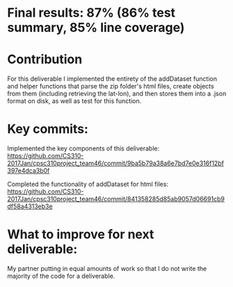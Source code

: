 # Final results: 87% (86% test summary, 85% line coverage)

# Contribution

For this deliverable I implemented the entirety of the addDataset function and helper functions that parse the zip folder's html files, create objects from them (including retrieving the lat-lon), and then stores them into a .json format on disk, as well as test for this function.

# Key commits:

Implemented the key components of this deliverable: https://github.com/CS310-2017Jan/cpsc310project_team46/commit/9ba5b79a38a6e7bd7e0e316f12bf397e4dca3b0f

Completed the functionality of addDataset for html files: https://github.com/CS310-2017Jan/cpsc310project_team46/commit/841358285d85ab9057d06691cb9df58a4313eb3e

# What to improve for next deliverable:

My partner putting in equal amounts of work so that I do not write the majority of the code for a deliverable.
